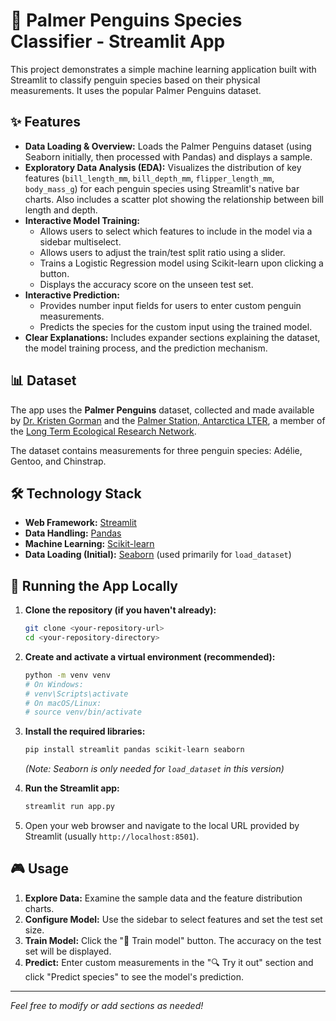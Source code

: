 # 🐧 Palmer Penguins Species Classifier - Streamlit App

This project demonstrates a simple machine learning application built with Streamlit to classify penguin species based on their physical measurements. It uses the popular Palmer Penguins dataset.

## ✨ Features

*   **Data Loading & Overview:** Loads the Palmer Penguins dataset (using Seaborn initially, then processed with Pandas) and displays a sample.
*   **Exploratory Data Analysis (EDA):** Visualizes the distribution of key features (`bill_length_mm`, `bill_depth_mm`, `flipper_length_mm`, `body_mass_g`) for each penguin species using Streamlit's native bar charts. Also includes a scatter plot showing the relationship between bill length and depth.
*   **Interactive Model Training:**
    *   Allows users to select which features to include in the model via a sidebar multiselect.
    *   Allows users to adjust the train/test split ratio using a slider.
    *   Trains a Logistic Regression model using Scikit-learn upon clicking a button.
    *   Displays the accuracy score on the unseen test set.
*   **Interactive Prediction:**
    *   Provides number input fields for users to enter custom penguin measurements.
    *   Predicts the species for the custom input using the trained model.
*   **Clear Explanations:** Includes expander sections explaining the dataset, the model training process, and the prediction mechanism.

## 📊 Dataset

The app uses the **Palmer Penguins** dataset, collected and made available by [Dr. Kristen Gorman](https://www.uaf.edu/cfos/people/faculty/detail/kristen-gorman.php) and the [Palmer Station, Antarctica LTER](https://pal.lternet.edu/), a member of the [Long Term Ecological Research Network](https://lternet.edu/).

The dataset contains measurements for three penguin species: Adélie, Gentoo, and Chinstrap.

## 🛠️ Technology Stack

*   **Web Framework:** [Streamlit](https://streamlit.io/)
*   **Data Handling:** [Pandas](https://pandas.pydata.org/)
*   **Machine Learning:** [Scikit-learn](https://scikit-learn.org/stable/)
*   **Data Loading (Initial):** [Seaborn](https://seaborn.pydata.org/) (used primarily for `load_dataset`)

## 🚀 Running the App Locally

1.  **Clone the repository (if you haven't already):**
    ```bash
    git clone <your-repository-url>
    cd <your-repository-directory>
    ```

2.  **Create and activate a virtual environment (recommended):**
    ```bash
    python -m venv venv
    # On Windows:
    # venv\Scripts\activate
    # On macOS/Linux:
    # source venv/bin/activate
    ```

3.  **Install the required libraries:**
    ```bash
    pip install streamlit pandas scikit-learn seaborn
    ```
    *(Note: Seaborn is only needed for `load_dataset` in this version)*

4.  **Run the Streamlit app:**
    ```bash
    streamlit run app.py
    ```

5.  Open your web browser and navigate to the local URL provided by Streamlit (usually `http://localhost:8501`).

## 🎮 Usage

1.  **Explore Data:** Examine the sample data and the feature distribution charts.
2.  **Configure Model:** Use the sidebar to select features and set the test set size.
3.  **Train Model:** Click the "🚀 Train model" button. The accuracy on the test set will be displayed.
4.  **Predict:** Enter custom measurements in the "🔍 Try it out" section and click "Predict species" to see the model's prediction.

---

*Feel free to modify or add sections as needed!*
